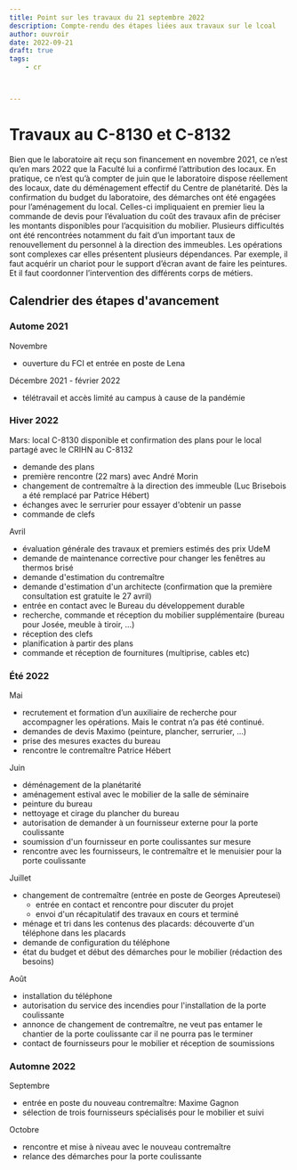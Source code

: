 ```yaml
---
title: Point sur les travaux du 21 septembre 2022
description: Compte-rendu des étapes liées aux travaux sur le lcoal
author: ouvroir
date: 2022-09-21
draft: true
tags:
    - cr



---
```


# Travaux au C-8130 et C-8132

Bien que le laboratoire ait reçu son financement en novembre 2021, ce n’est qu’en mars 2022 que la Faculté lui a confirmé l’attribution des locaux. En pratique, ce n’est qu’à compter de juin que le laboratoire dispose réellement des locaux, date du déménagement effectif du Centre de planétarité. Dès la confirmation du budget du laboratoire, des démarches ont été engagées pour l’aménagement du local. Celles-ci impliquaient en premier lieu la commande de devis pour l’évaluation du coût des travaux afin de préciser les montants disponibles pour l’acquisition du mobilier. Plusieurs difficultés ont été rencontrées notamment du fait d’un important taux de renouvellement du personnel à la direction des immeubles. Les opérations sont complexes car elles présentent plusieurs dépendances. Par exemple, il faut acquérir un chariot pour le support d’écran avant de faire les peintures. Et il faut coordonner l’intervention des différents corps de métiers.




## Calendrier des étapes d'avancement

### Autome 2021

Novembre

- ouverture du FCI et entrée en poste de Lena

Décembre 2021 - février 2022

- télétravail et accès limité au campus à cause de la pandémie

###  Hiver 2022

Mars: local C-8130 disponible et confirmation des plans pour le local partagé avec le CRIHN au C-8132

- demande des plans
- première rencontre (22 mars) avec André Morin
- changement de contremaître à la direction des immeuble (Luc Brisebois a été remplacé par Patrice Hébert)
- échanges avec le serrurier pour essayer d'obtenir un passe
- commande de clefs

Avril

- évaluation générale des travaux et premiers estimés des prix UdeM
- demande de maintenance corrective pour changer les fenêtres au thermos brisé
- demande d'estimation du contremaître
- demande d'estimation d'un architecte (confirmation que la première consultation est gratuite le 27 avril)
- entrée en contact avec le Bureau du développement durable
- recherche, commande et réception du mobilier supplémentaire (bureau pour Josée, meuble à tiroir, ...)
- réception des clefs
- planification à partir des plans
- commande et réception de fournitures (multiprise, cables etc)

### Été 2022

Mai

- recrutement et formation d’un auxiliaire de recherche pour accompagner les opérations. Mais le contrat n’a pas été continué.
- demandes de devis Maximo (peinture, plancher, serrurier, ...)
- prise des mesures exactes du bureau
- rencontre le contremaître Patrice Hébert

Juin

- déménagement de la planétarité
- aménagement estival avec le mobilier de la salle de séminaire
- peinture du bureau
- nettoyage et cirage du plancher du bureau
- autorisation de demander à un fournisseur externe pour la porte coulissante
- soumission d'un fournisseur en porte coulissantes sur mesure
- rencontre avec les fournisseurs, le contremaître et le menuisier pour la porte coulissante

Juillet

- changement de contremaître (entrée en poste de Georges Apreutesei)
  - entrée en contact et rencontre pour discuter du projet
  - envoi d'un récapitulatif des travaux en cours et terminé
- ménage et tri dans les contenus des placards: découverte d'un téléphone dans les placards
- demande de configuration du téléphone
- état du budget et début des démarches pour le mobilier (rédaction des besoins)

Août

- installation du téléphone
- autorisation du service des incendies pour l'installation de la porte coulissante
- annonce de changement de contremaître, ne veut pas entamer le chantier de la porte coulissante car il ne pourra pas le terminer
- contact de fournisseurs pour le mobilier et réception de soumissions

### Automne 2022

Septembre

- entrée en poste du nouveau contremaître: Maxime Gagnon
- sélection de trois fournisseurs spécialisés pour le mobilier et suivi

Octobre

- rencontre et mise à niveau avec le nouveau contremaître
- relance des démarches pour la porte coulissante

